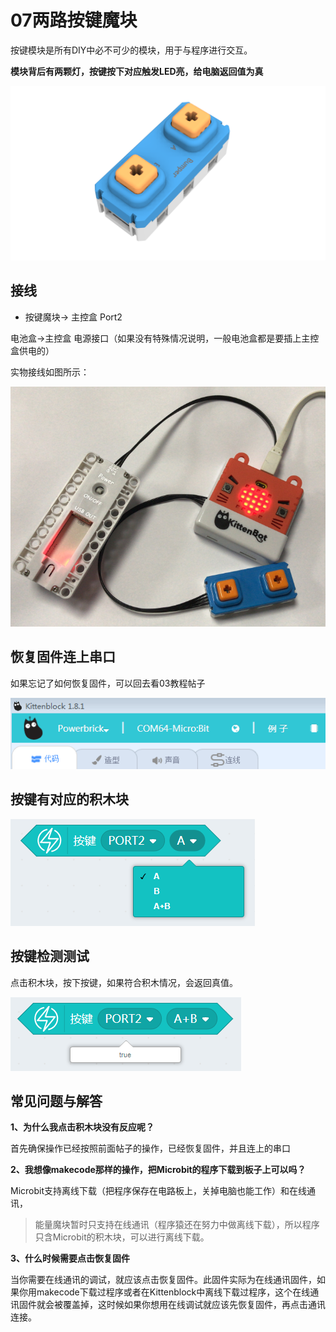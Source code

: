 # 07两路按键魔块

按键模块是所有DIY中必不可少的模块，用于与程序进行交互。

**模块背后有两颗灯，按键按下对应触发LED亮，给电脑返回值为真**

![](./images/08_01.png)

## 接线

- 按键魔块-> 主控盒 Port2

电池盒->主控盒 电源接口（如果没有特殊情况说明，一般电池盒都是要插上主控盒供电的）

实物接线如图所示：

![](./images/08_02.png)

## 恢复固件连上串口

如果忘记了如何恢复固件，可以回去看03教程帖子

![](./images/03_07.png)

## 按键有对应的积木块

![](./images/08_03.png)

## 按键检测测试

点击积木块，按下按键，如果符合积木情况，会返回真值。

![](./images/08_04.png)

## 常见问题与解答

**1、为什么我点击积木块没有反应呢？**

首先确保操作已经按照前面帖子的操作，已经恢复固件，并且连上的串口

**2、我想像makecode那样的操作，把Microbit的程序下载到板子上可以吗？**

Microbit支持离线下载（把程序保存在电路板上，关掉电脑也能工作）和在线通讯，
> 能量魔块暂时只支持在线通讯（程序猿还在努力中做离线下载），所以程序只含Microbit的积木块，可以进行离线下载。

**3、什么时候需要点击恢复固件**

当你需要在线通讯的调试，就应该点击恢复固件。此固件实际为在线通讯固件，如果你用makecode下载过程序或者在Kittenblock中离线下载过程序，这个在线通讯固件就会被覆盖掉，这时候如果你想用在线调试就应该先恢复固件，再点击通讯连接。